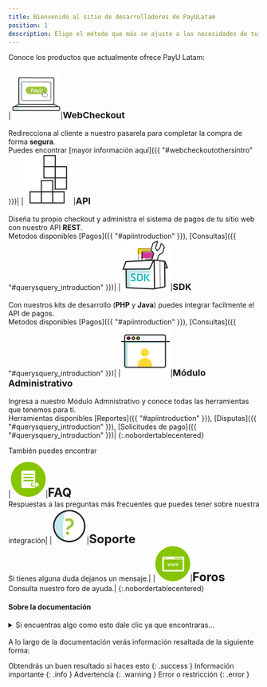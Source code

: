 ```yaml
---
title: Bienvenido al sitio de desarrolladores de PayULatam
position: 1
description: Elige el método que más se ajuste a las necesidades de tu negocio para integrar tu sitio web
---
```


Conoce los productos que actualmente ofrece PayU Latam:

|<a href="#webcheckoutothersintro"><img src="/images/illustrations/wc.png" alt="WC" style="width:100px;height:100px;border:0;"></a>|**<font size="4.8">WebCheckout</font>**<br><br>Redirecciona al cliente a nuestro pasarela para completar la compra de forma **segura**.<br>Puedes encontrar [mayor información aquí]({{ "#webcheckoutothersintro" }})|
|<a href="#apiargentinapayment_methods"><img src="/images/illustrations/integration-2.png" alt="API" style="width:100px;height:100px;border:0;"></a>|**<font size="4.8">API</font>**<br><br>Diseña tu propio checkout y administra el sistema de pagos de tu sitio web con nuestro API **REST**.<br>Metodos disponibles [Pagos]({{ "#apiintroduction" }}), [Consultas]({{ "#querysquery_introduction" }})|
|<a href="#apiargentinapayment_methods"><img src="/images/illustrations/sdk.png" alt="SDK" style="width:100px;height:100px;border:0;"></a>|**<font size="4.8">SDK</font>**<br><br>Con nuestros kits de desarrollo (**PHP** y **Java**) puedes integrar facilmente el API de pagos.<br>Metodos disponibles [Pagos]({{ "#apiintroduction" }}), [Consultas]({{ "#querysquery_introduction" }})|
|<a href="#apiargentinapayment_methods"><img src="/images/illustrations/administrative_module.png" alt="MA" style="width:100px;height:100px;border:0;"></a>|**<font size="4.8">Módulo Administrativo</font>**<br><br>Ingresa a nuestro Módulo Admnistrativo y conoce todas las herramientas que tenemos para ti.<br>Herramientas disponibles [Reportes]({{ "#apiintroduction" }}), [Disputas]({{ "#querysquery_introduction" }}), [Solicitudes de pago]({{ "#querysquery_introduction" }})|
{:.nobordertablecentered}

También puedes encontrar

|<a href="#helpfaq"><img src="/images/illustrations/pqrs-2.png" alt="WC" style="width:70px;height:70px;border:0;"></a>|**<font size="5">FAQ</font>**<br>Respuestas a las preguntas más frecuentes que puedes tener sobre nuestra integración|
|<a href="#helpsupport"><img src="/images/illustrations/questions.png" alt="WC" style="width:70px;height:70px;border:0;"></a>|**<font size="5">Soporte</font>**<br>Si tienes alguna duda dejanos un mensaje.|
|<a href="#helpforum"><img src="/images/illustrations/pqrs-4.png" alt="WC" style="width:70px;height:70px;border:0;"></a>|**<font size="5">Foros</font>**<br>Consulta nuestro foro de ayuda.|
{:.nobordertablecentered}

#### Sobre la documentación

<details>
  <summary>Si encuentras algo como esto dale clic ya que encontraras...</summary>
    ... información complementaria en su interior.
</details><br>
A lo largo de la documentación verás información resaltada de la siguiente forma:

Obtendrás un buen resultado si haces esto
{: .success }
Información importante
{: .info }
Advertencía
{: .warning }
Error o restricción
{: .error }
